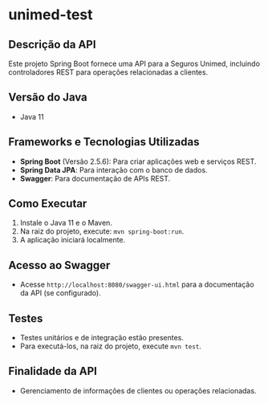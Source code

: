 
# unimed-test

## Descrição da API
Este projeto Spring Boot fornece uma API para a Seguros Unimed, incluindo controladores REST para operações relacionadas a clientes.

## Versão do Java
- Java 11

## Frameworks e Tecnologias Utilizadas
- **Spring Boot** (Versão 2.5.6): Para criar aplicações web e serviços REST.
- **Spring Data JPA**: Para interação com o banco de dados.
- **Swagger**: Para documentação de APIs REST.

## Como Executar
1. Instale o Java 11 e o Maven.
2. Na raiz do projeto, execute: `mvn spring-boot:run`.
3. A aplicação iniciará localmente.

## Acesso ao Swagger
- Acesse `http://localhost:8080/swagger-ui.html` para a documentação da API (se configurado).

## Testes
- Testes unitários e de integração estão presentes.
- Para executá-los, na raiz do projeto, execute `mvn test`.

## Finalidade da API
- Gerenciamento de informações de clientes ou operações relacionadas.

